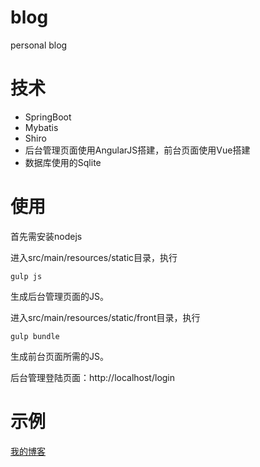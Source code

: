 # blog
personal blog

# 技术
- SpringBoot
- Mybatis
- Shiro
- 后台管理页面使用AngularJS搭建，前台页面使用Vue搭建
- 数据库使用的Sqlite

# 使用
首先需安装nodejs

进入src/main/resources/static目录，执行
```
gulp js
```
生成后台管理页面的JS。

进入src/main/resources/static/front目录，执行
```
gulp bundle
```
生成前台页面所需的JS。

后台管理登陆页面：http://localhost/login

# 示例
[我的博客](http://www.windhc.com/)